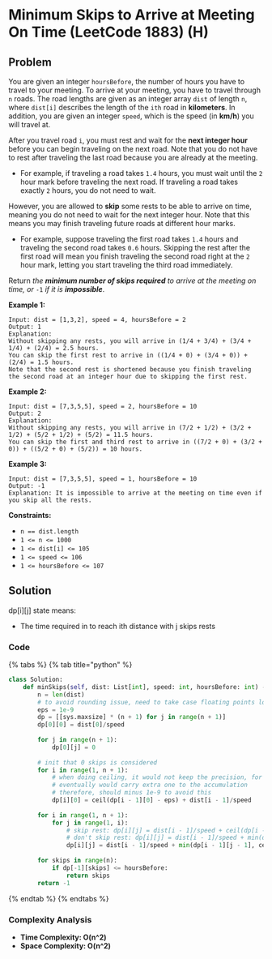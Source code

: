 # Minimum Skips to Arrive at Meeting On Time \(LeetCode 1883\) \(H\)

## Problem

You are given an integer `hoursBefore`, the number of hours you have to travel to your meeting. To arrive at your meeting, you have to travel through `n` roads. The road lengths are given as an integer array `dist` of length `n`, where `dist[i]` describes the length of the `ith` road in **kilometers**. In addition, you are given an integer `speed`, which is the speed \(in **km/h**\) you will travel at.

After you travel road `i`, you must rest and wait for the **next integer hour** before you can begin traveling on the next road. Note that you do not have to rest after traveling the last road because you are already at the meeting.

* For example, if traveling a road takes `1.4` hours, you must wait until the `2` hour mark before traveling the next road. If traveling a road takes exactly `2` hours, you do not need to wait.

However, you are allowed to **skip** some rests to be able to arrive on time, meaning you do not need to wait for the next integer hour. Note that this means you may finish traveling future roads at different hour marks.

* For example, suppose traveling the first road takes `1.4` hours and traveling the second road takes `0.6` hours. Skipping the rest after the first road will mean you finish traveling the second road right at the `2` hour mark, letting you start traveling the third road immediately.

Return _the **minimum number of skips required** to arrive at the meeting on time, or_ `-1` _if it is **impossible**_.

**Example 1:**

```text
Input: dist = [1,3,2], speed = 4, hoursBefore = 2
Output: 1
Explanation:
Without skipping any rests, you will arrive in (1/4 + 3/4) + (3/4 + 1/4) + (2/4) = 2.5 hours.
You can skip the first rest to arrive in ((1/4 + 0) + (3/4 + 0)) + (2/4) = 1.5 hours.
Note that the second rest is shortened because you finish traveling the second road at an integer hour due to skipping the first rest.
```

**Example 2:**

```text
Input: dist = [7,3,5,5], speed = 2, hoursBefore = 10
Output: 2
Explanation:
Without skipping any rests, you will arrive in (7/2 + 1/2) + (3/2 + 1/2) + (5/2 + 1/2) + (5/2) = 11.5 hours.
You can skip the first and third rest to arrive in ((7/2 + 0) + (3/2 + 0)) + ((5/2 + 0) + (5/2)) = 10 hours.
```

**Example 3:**

```text
Input: dist = [7,3,5,5], speed = 1, hoursBefore = 10
Output: -1
Explanation: It is impossible to arrive at the meeting on time even if you skip all the rests.
```

**Constraints:**

* `n == dist.length`
* `1 <= n <= 1000`
* `1 <= dist[i] <= 105`
* `1 <= speed <= 106`
* `1 <= hoursBefore <= 107`

## Solution 

dp\[i\]\[j\] state means: 

* The time required in to reach ith distance with j skips rests

### Code

{% tabs %}
{% tab title="python" %}
```python
class Solution:
    def minSkips(self, dist: List[int], speed: int, hoursBefore: int) -> int:
        n = len(dist)
        # to avoid rounding issue, need to take case floating points low bits
        eps = 1e-9
        dp = [[sys.maxsize] * (n + 1) for j in range(n + 1)]
        dp[0][0] = dist[0]/speed
        
        for j in range(n + 1):
            dp[0][j] = 0
        
        # init that 0 skips is considered
        for i in range(1, n + 1):
            # when doing ceiling, it would not keep the precision, for those bits low enough would round up
            # eventually would carry extra one to the accumulation
            # therefore, should minus 1e-9 to avoid this
            dp[i][0] = ceil(dp[i - 1][0] - eps) + dist[i - 1]/speed
        
        for i in range(1, n + 1):
            for j in range(1, i):
                # skip rest: dp[i][j] = dist[i - 1]/speed + ceil(dp[i -1][j])
                # don't skip rest: dp[i][j] = dist[i - 1]/speed + min(dp[i - 1][j - 1]
                dp[i][j] = dist[i - 1]/speed + min(dp[i - 1][j - 1], ceil(dp[i -1][j] - eps))
        
        for skips in range(n):
            if dp[-1][skips] <= hoursBefore:
                return skips
        return -1
```
{% endtab %}
{% endtabs %}

### Complexity Analysis

* **Time Complexity: O\(n^2\)**
* **Space Complexity: O\(n^2\)**

